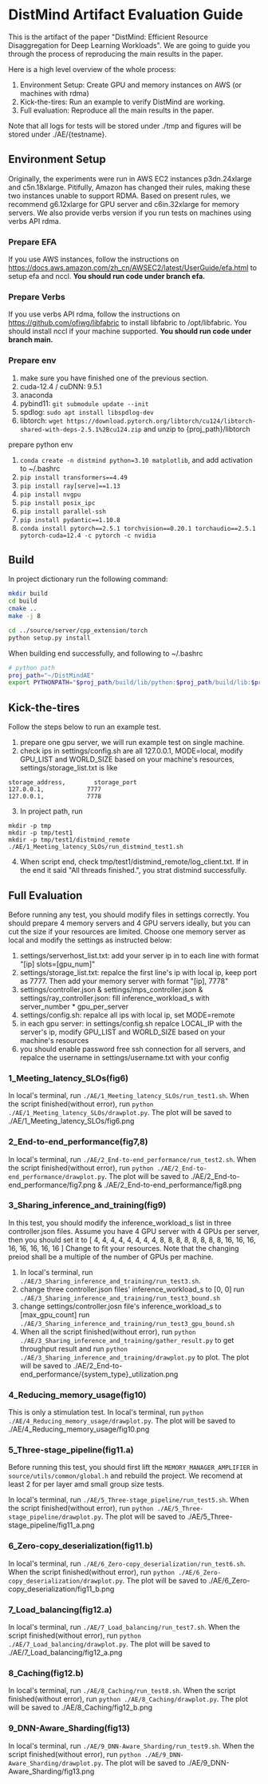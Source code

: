 # DistMind Artifact Evaluation Guide

This is the artifact of the paper "DistMind: Efficient Resource Disaggregation for Deep Learning Workloads". We are going to guide you through the process of reproducing the main results in the paper.

Here is a high level overview of the whole process:

1. Environment Setup: Create GPU and memory instances on AWS (or machines with rdma)
2. Kick-the-tires: Run an example to verify DistMind are working.
3. Full evaluation: Reproduce all the main results in the paper.

Note that all logs for tests will be stored under ./tmp and figures will be stored under ./AE/{testname}.

## Environment Setup

Originally, the experiments were run in AWS EC2 instances p3dn.24xlarge and c5n.18xlarge. Pitifully, Amazon has changed their rules, making these two instances unable to support RDMA. Based on present rules, we recommend g6.12xlarge for GPU server and c6in.32xlarge for memory servers. We also provide verbs version if you run tests on machines using verbs API rdma.

### Prepare EFA

If you use AWS instances, follow the instructions on https://docs.aws.amazon.com/zh_cn/AWSEC2/latest/UserGuide/efa.html to setup efa and nccl. **You should run code under branch efa.**

### Prepare Verbs

If you use verbs API rdma, follow the instructions on https://github.com/ofiwg/libfabric to install libfabric to /opt/libfabric. You should install nccl if your machine supported. **You should run code under branch main.**

### Prepare env

1. make sure you have finished one of the previous section.
2. cuda-12.4 / cuDNN: 9.5.1 
3. anaconda
4. pybind11: `git submodule update --init`
5. spdlog: `sudo apt install libspdlog-dev`
6. libtorch: 
`wget https://download.pytorch.org/libtorch/cu124/libtorch-shared-with-deps-2.5.1%2Bcu124.zip` and unzip to {proj_path}/libtorch

prepare python env

1. `conda create -n distmind python=3.10 matplotlib`, and add activation to ~/.bashrc
2. `pip install transformers==4.49`
3. `pip install ray[serve]==1.13`
4. `pip install nvgpu`
5. `pip install posix_ipc`
6. `pip install parallel-ssh`
7. `pip install pydantic==1.10.8`
8. `conda install pytorch==2.5.1 torchvision==0.20.1 torchaudio==2.5.1 pytorch-cuda=12.4 -c pytorch -c nvidia`

## Build

In project dictionary run the following command:

```sh
mkdir build
cd build
cmake ..
make -j 8

cd ../source/server/cpp_extension/torch
python setup.py install
```

When building end successfully, and following to ~/.bashrc

```sh
# python path
proj_path="~/DistMindAE"
export PYTHONPATH="$proj_path/build/lib/python:$proj_path/build/lib:$proj_path:$PYTHONPATH"
```

## Kick-the-tires

Follow the steps below to run an example test.

1. prepare one gpu server, we will run example test on single machine.
2. check ips in settings/config.sh are all 127.0.0.1, MODE=local, modify GPU_LIST and WORLD_SIZE based on your machine's resources, settings/storage_list.txt is like

```
storage_address,        storage_port
127.0.0.1,            7777
127.0.0.1,            7778
```

3. In project path, run 

```
mkdir -p tmp
mkdir -p tmp/test1
mkdir -p tmp/test1/distmind_remote
./AE/1_Meeting_latency_SLOs/run_distmind_test1.sh
```

4. When script end, check tmp/test1/distmind_remote/log_client.txt. If in the end it said "All threads finished.", you strat distmind successfully.

## Full Evaluation

Before running any test, you should modify files in settings correctly. You should prepare 4 memory servers and 4 GPU servers ideally, but you can cut the size if your resources are limited. Choose one memory server as local and modify the settings as instructed below:

1. settings/serverhost_list.txt: add your server ip in to each line with format "[ip] slots=[gpu_num]"
2. settings/storage_list.txt: repalce the first line's ip with local ip, keep port as 7777. Then add your memory server with format "[ip],    7778"
3. settings/controller.json & settings/mps_controller.json & settings/ray_controller.json: fill inference_workload_s with server_number * gpu_per_server
4. settings/config.sh: repalce all ips with local ip, set MODE=remote
5. in each gpu server: in settings/config.sh repalce LOCAL_IP with the server's ip, modify GPU_LIST and WORLD_SIZE based on your machine's resources
6. you should enable password free ssh connection for all servers, and repalce the username in settings/username.txt with your config

### 1_Meeting_latency_SLOs(fig6)

In local's terminal, run `./AE/1_Meeting_latency_SLOs/run_test1.sh`. When the script finished(without error), run `python ./AE/1_Meeting_latency_SLOs/drawplot.py`. The plot will be saved to 
./AE/1_Meeting_latency_SLOs/fig6.png

### 2_End-to-end_performance(fig7,8)

In local's terminal, run `./AE/2_End-to-end_performance/run_test2.sh`. When the script finished(without error), run `python ./AE/2_End-to-end_performance/drawplot.py`. The plot will be saved to 
./AE/2_End-to-end_performance/fig7.png & ./AE/2_End-to-end_performance/fig8.png

### 3_Sharing_inference_and_training(fig9)

In this test, you should modify the inference_workload_s list in three controller.json files. Assume you have 4 GPU server with 4 GPUs per server, then you should set it to [
    4, 4, 4, 4, 4, 4, 4, 4, 
    8, 8, 8, 8, 8, 8, 8, 8,
    16, 16, 16, 16, 16, 16, 16, 16
    ]
Change to fit your resources. Note that the changing preiod shall be a multiple of the number of GPUs per machine.

1. In local's terminal, run `./AE/3_Sharing_inference_and_training/run_test3.sh`. 
2. change three controller.json files' inference_workload_s to [0, 0] run `./AE/3_Sharing_inference_and_training/run_test3_bound.sh`
3. change settings/controller.josn file's inference_workload_s to [max_gpu_count] run `./AE/3_Sharing_inference_and_training/run_test3_gpu_bound.sh`
4. When all the script finished(without error), run `python ./AE/3_Sharing_inference_and_training/gather_result.py` to get throughput result and run `python ./AE/3_Sharing_inference_and_training/drawplot.py` to plot. The plot will be saved to ./AE/2_End-to-end_performance/{system_type}_utilization.png

### 4_Reducing_memory_usage(fig10)

This is only a stimulation test.
In local's terminal, run `python ./AE/4_Reducing_memory_usage/drawplot.py`. The plot will be saved to ./AE/4_Reducing_memory_usage/fig10.png

### 5_Three-stage_pipeline(fig11.a)

Before running this test, you should first lift the `MEMORY_MANAGER_AMPLIFIER` in `source/utils/common/global.h` and rebuild the project. We recomend at least 2 for per layer amd small group size tests. 

In local's terminal, run `./AE/5_Three-stage_pipeline/run_test5.sh`. When the script finished(without error), run `python ./AE/5_Three-stage_pipeline/drawplot.py`. The plot will be saved to 
./AE/5_Three-stage_pipeline/fig11_a.png

### 6_Zero-copy_deserialization(fig11.b)

In local's terminal, run `./AE/6_Zero-copy_deserialization/run_test6.sh`. When the script finished(without error), run `python ./AE/6_Zero-copy_deserialization/drawplot.py`. The plot will be saved to  ./AE/6_Zero-copy_deserialization/fig11_b.png 

### 7_Load_balancing(fig12.a)

In local's terminal, run `./AE/7_Load_balancing/run_test7.sh`. When the script finished(without error), run `python ./AE/7_Load_balancing/drawplot.py`. The plot will be saved to 
./AE/7_Load_balancing/fig12_a.png

### 8_Caching(fig12.b)

In local's terminal, run `./AE/8_Caching/run_test8.sh`. When the script finished(without error), run `python ./AE/8_Caching/drawplot.py`. The plot will be saved to 
./AE/8_Caching/fig12_b.png

### 9_DNN-Aware_Sharding(fig13)

In local's terminal, run `./AE/9_DNN-Aware_Sharding/run_test9.sh`. When the script finished(without error), run `python ./AE/9_DNN-Aware_Sharding/drawplot.py`. The plot will be saved to 
./AE/9_DNN-Aware_Sharding/fig13.png
